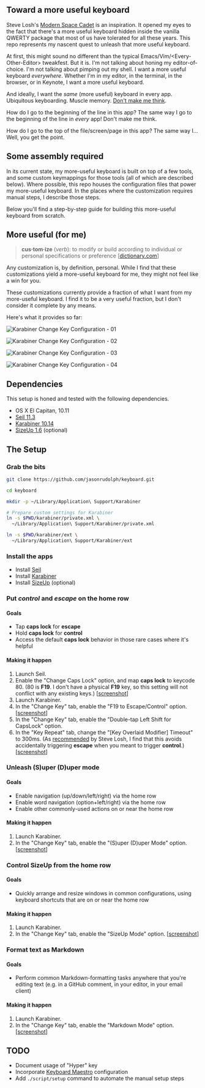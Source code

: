 ## Toward a more useful keyboard

Steve Losh's [Modern Space Cadet][modern-space-cadet] is an inspiration.
It opened my eyes to the fact that there's a more useful keyboard hidden inside the vanilla QWERTY package that most of us have tolerated for all these years.
This repo represents my nascent quest to unleash that more useful keyboard.

At first, this might sound no different than the typical Emacs/Vim/\<Every-Other-Editor> tweakfest.
But it is.
I'm not talking about honing my editor-of-choice.
I'm not talking about pimping out my shell.
I want a more useful keyboard _everywhere_.
Whether I'm in my editor, in the terminal, in the browser, or in Keynote,
I want a more useful keyboard.

And ideally, I want the _same_ (more useful) keyboard in every app.
Ubiquitous keyboarding.
Muscle memory.
[Don't make me think][don't-make-me-think].

How do I go to the beginning of the line in this app?
The same way I go to the beginning of the line in _every_ app!
Don't make me think.

How do I go to the top of the file/screen/page in this app?
The same way I...
Well, you get the point.

## Some assembly required

In its current state, my more-useful keyboard is built on top of a few tools, and some custom keymappings for those tools (all of which are described below).
Where possible, this repo houses the configuration files that power my more-useful keyboard.
In the places where the customization requires manual steps, I describe those steps.

Below you'll find a step-by-step guide for building this more-useful keyboard from scratch.

## More useful (for me)

> **cus·tom·ize** (_verb_): to modify or build according to individual or personal specifications or preference [[dictionary.com][customize]]

Any customization is, by definition, personal.
While I find that these customizations yield a more-useful keyboard for me, they might not feel like a win for you.

These customizations currently provide a fraction of what I want from my more-useful keyboard.
I find it to be a very useful fraction, but I don't consider it complete by any means.

Here's what it provides so far:

![Karabiner Change Key Configuration - 01](screenshots/karabiner-change-key-config-01.png)

![Karabiner Change Key Configuration - 02](screenshots/karabiner-change-key-config-02.png)

![Karabiner Change Key Configuration - 03](screenshots/karabiner-change-key-config-03.png)

![Karabiner Change Key Configuration - 04](screenshots/karabiner-change-key-config-04.png)

## Dependencies

This setup is honed and tested with the following dependencies.

- OS X El Capitan, 10.11
- [Seil 11.3][seil]
- [Karabiner 10.14][karabiner]
- [SizeUp 1.6][sizeup] (optional)

## The Setup

### Grab the bits

```sh
git clone https://github.com/jasonrudolph/keyboard.git

cd keyboard

mkdir -p ~/Library/Application\ Support/Karabiner

# Prepare custom settings for Karabiner
ln -s $PWD/karabiner/private.xml \
  ~/Library/Application\ Support/Karabiner/private.xml

ln -s $PWD/karabiner/ext \
  ~/Library/Application\ Support/Karabiner/ext
```

### Install the apps

- Install [Seil][seil]
- Install [Karabiner][karabiner]
- Install [SizeUp][sizeup] (optional)

### Put _control_ and _escape_ on the home row

#### Goals

- Tap **caps lock** for **escape**
- Hold **caps lock** for **control**
- Access the default **caps lock** behavior in those rare cases where it's helpful

#### Making it happen

1. Launch Seil.
2. Enable the "Change Caps Lock" option, and map **caps lock** to keycode 80.
   (80 is **F19**. I don't have a physical **F19** key, so this setting will not
   conflict with any existing keys.)
   [[screenshot][seil-screenshot]]
3. Launch Karabiner.
4. In the "Change Key" tab, enable the "F19 to Escape/Control" option.
   [[screenshot][karabiner-change-key-screenshot-01]]
5. In the "Change Key" tab, enable the "Double-tap Left Shift for CapsLock" option.
6. In the "Key Repeat" tab, change the "[Key Overlaid Modifier] Timeout" to
   300ms. (As [recommended][modern-space-cadet-key-repeat] by Steve Losh, I find
   that this avoids accidentally triggering **escape** when you meant to trigger
   **control**.)
   [[screenshot][karabiner-key-repeat-screenshot]]

### Unleash (S)uper (D)uper mode

#### Goals

- Enable navigation (up/down/left/right) via the home row
- Enable word navigation (option+left/right) via the home row
- Enable other commonly-used actions on or near the home row

#### Making it happen

1. Launch Karabiner.
2. In the "Change Key" tab, enable the "(S)uper (D)uper Mode" option.
   [[screenshot][karabiner-change-key-screenshot-02]]

### Control SizeUp from the home row

#### Goals

- Quickly arrange and resize windows in common configurations, using keyboard
  shortcuts that are on or near the home row

#### Making it happen

1. Launch Karabiner.
2. In the "Change Key" tab, enable the "SizeUp Mode" option.
   [[screenshot][karabiner-change-key-screenshot-03]]

### Format text as Markdown

#### Goals

- Perform common Markdown-formatting tasks anywhere that you're editing text
  (e.g. in a GitHub comment, in your editor, in your email client)

#### Making it happen

1. Launch Karabiner.
2. In the "Change Key" tab, enable the "Markdown Mode" option.
   [[screenshot][karabiner-change-key-screenshot-04]]

## TODO

- Document usage of "Hyper" key
- Incorporate [Keyboard Maestro][keyboard-maestro] configuration
- Add `./script/setup` command to automate the manual setup steps


[customize]: http://dictionary.reference.com/browse/customize
[don't-make-me-think]: http://en.wikipedia.org/wiki/Don't_Make_Me_Think
[keyboard-maestro]: http://keyboardmaestro.com
[karabiner]: http://pqrs.org/macosx/karabiner/
[karabiner-change-key-screenshot-01]: screenshots/karabiner-change-key-config-01.png
[karabiner-change-key-screenshot-02]: screenshots/karabiner-change-key-config-02.png
[karabiner-change-key-screenshot-03]: screenshots/karabiner-change-key-config-03.png
[karabiner-change-key-screenshot-04]: screenshots/karabiner-change-key-config-04.png
[karabiner-key-repeat-screenshot]: screenshots/karabiner-key-repeat-config.png
[modern-space-cadet]: http://stevelosh.com/blog/2012/10/a-modern-space-cadet
[modern-space-cadet-key-repeat]: http://stevelosh.com/blog/2012/10/a-modern-space-cadet/#controlescape
[seil]: https://pqrs.org/macosx/keyremap4macbook/seil.html.en
[seil-screenshot]: screenshots/seil-config.png
[sizeup]: http://www.irradiatedsoftware.com/sizeup/

